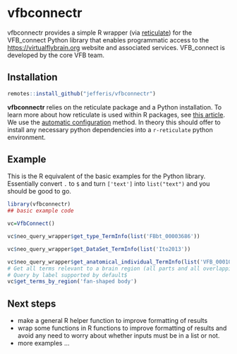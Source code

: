 
# vfbconnectr

<!-- badges: start -->
<!-- badges: end -->

vfbconnectr provides a simple R wrapper (via [reticulate](https://rstudio.github.io/reticulate/)) for the VFB_connect Python library that enables programmatic access to the https://virtualflybrain.org website and associated services.
VFB_connect is developed by the core VFB team.

## Installation

``` r
remotes::install_github("jefferis/vfbconnectr")
```

**vfbconnectr** relies on the reticulate package and a Python installation. 
To learn more about how reticulate is used within R packages, see [this article](https://rstudio.github.io/reticulate/articles/package.html).
We use the [automatic configuration](https://rstudio.github.io/reticulate/articles/python_dependencies.html#automatic-configuration) method.
In theory this should offer to install any necessary python dependencies into a `r-reticulate` python environment.

## Example

This is the R equivalent of the basic examples for the Python library.
Essentially convert `.` to `$` and turn `['text']` into `list("text")` and you should be good to go. 

``` r
library(vfbconnectr)
## basic example code

vc=VfbConnect()

vc$neo_query_wrapper$get_type_TermInfo(list('FBbt_00003686'))

vc$neo_query_wrapper$get_DataSet_TermInfo(list('Ito2013'))

vc$neo_query_wrapper$get_anatomical_individual_TermInfo(list('VFB_00010001'))
# Get all terms relevant to a brain region (all parts and all overlapping cells$
# Query by label supported by default$
vc$get_terms_by_region('fan-shaped body')
```
## Next steps

* make a general R helper function to improve formatting of results
* wrap some functions in R functions to improve formatting of results and avoid any need to worry about whether inputs must be in a list or not.
* more examples ...
